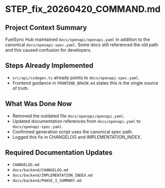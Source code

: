 # STEP_fix_20260420_COMMAND.md

## Project Context Summary
FuelSync Hub maintained `docs/openapi/openapi.yaml` in addition to the canonical `docs/openapi-spec.yaml`. Some docs still referenced the old path and this caused confusion for developers.

## Steps Already Implemented
- `src/api/codegen.ts` already points to `docs/openapi-spec.yaml`.
- Frontend guidance in `FRONTEND_BRAIN.md` states this is the single source of truth.

## What Was Done Now
- Removed the outdated file `docs/openapi/openapi.yaml`.
- Updated documentation references from `docs/openapi.yaml` to `docs/openapi-spec.yaml`.
- Confirmed generation script uses the canonical spec path.
- Logged this fix in CHANGELOG and IMPLEMENTATION_INDEX.

## Required Documentation Updates
- `CHANGELOG.md`
- `docs/backend/CHANGELOG.md`
- `docs/backend/IMPLEMENTATION_INDEX.md`
- `docs/backend/PHASE_3_SUMMARY.md`
